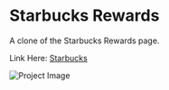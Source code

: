 # Starbucks Rewards

A clone of the Starbucks Rewards page.

Link Here: [Starbucks](https://www.starbucks.com/rewards)

![Project Image](https://www.frontendpractice.com/_next/image?url=%2Ffullsize%2FC1-Starbucks.png&w=2048&q=90)
